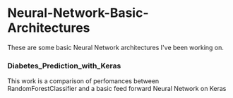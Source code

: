 # Neural-Network-Basic-Architectures
These are some basic Neural Network architectures I've been working on. 

### Diabetes_Prediction_with_Keras
This work is a comparison of perfomances between RandomForestClassifier and a basic feed forward Neural Network on Keras
